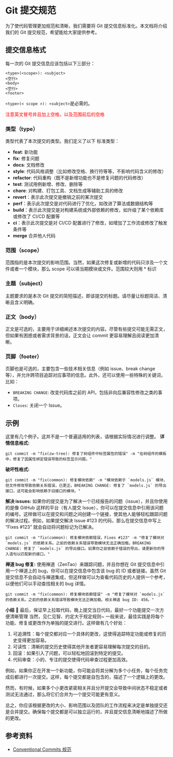 # Git 提交规范

为了使代码管理更加规范和清晰，我们需要将 Git 提交信息标准化。本文档将介绍我们的 Git 提交规范，希望能给大家提供参考。

## 提交信息格式

每一次的 Git 提交信息应该包括以下三部分：

```
<type>(<scope>): <subject>
<空行>
<body>
<空行>
<footer>
```

`<type>(< scope >): <subject>`是必需的。

<div style="color:red">注意英文冒号并且加上空格，以及范围前后的空格</div>

### 类型（type）

类型代表了本次提交的类型。我们定义了以下 标准类型：

-  **feat**: 新功能
-  **fix**: 修复问题
-  **docs**: 文档修改
-  **style**: 代码风格调整（比如修改空格、换行符等等，不影响代码含义的修改）
-  **refactor**: 代码重构（既不是新增功能也不是修复问题的代码修改）
-  **test**: 测试用例新增、修改、删除等
-  **chore**: 对构建、打包工具、文档生成等辅助工具的修改
-  **revert**：表示此次提交是撤销之前的某次提交
-  **perf**：表示此次提交是对代码进行了优化，如改进了算法或数据结构等
-  **build**：表示此次提交是对构建系统或外部依赖的修改，如升级了某个依赖库或修改了 CI/CD 配置等
-  **ci**：表示此次提交是对 CI/CD 配置进行了修改，如增加了工作流或修改了触发条件等
-  **merge** 合并他人代码

### 范围（scope）

范围指的是本次提交的影响范围。当然，如果这次修复或新增的代码只涉及一个文件或者一个模块，那么 scope 可以填当期模块或文件。范围较大则用 \* 标识

### 主题（subject）

主题要求的是本次 Git 提交的简短描述，即该提交的标题。请尽量让标题简洁、清晰且含义明确。

### 正文（body）

正文是可选的，主要用于详细阐述本次提交的内容。尽管有些提交可能无需正文，但如果有困惑或者需求背景的话，正文会让 commit 更容易理解且阅读更加清晰。

### 页脚（footer）

页脚也是可选的，主要包含一些技术相关信息（例如 issue、break change 等），并允许跨项目追踪对应事项的信息。此外，还可以使用一些特殊的关键词，比如：

-  `BREAKING CHANGE`: 改变代码库之前的 API，包括非向后兼容性修改之类的事项。
-  `Closes`: 关闭一个 Issue。

## 示例

这里有几个例子。这并不是一个普遍适用的列表，请根据实际情况进行调整。
**详情信息格式:**

```
git commit -m "fix(zw-tree): 修复了树组件中标签属性的错误" -m "在树组件的模板中，修复了因属性绑定错误导致的标签显示问题。"
```

**破坏性格式:**

```
git commit -m "fix(common): 修复模块依赖" -m "模块依赖于 `models.js` 模块，但文件修改导致依赖关系错误，已更正。BREAKING CHANGE: 修复了 `models.js` 的导出接口，这可能会影响依赖于旧接口的模块。"
```

**解决 issues:**
如果你的提交是为了解决一个已经报告的问题（issue），并且你使用的是像 GitHub 这样的平台（有人提交 Issue），你可以在提交信息中引用该问题的编号。这样做可以在提交和问题之间创建一个链接，使其他人能够轻松跟踪问题的解决过程。例如，如果提交解决 Issue #123 的代码，那么在提交信息中写上 “Fixes #123” 就会自动将问题标记为已解决。

```
git commit -m "fix(common): 修复模块依赖错误，Fixes #123" -m "修复了模块对 `models.js` 的依赖关系。之前的依赖关系错误导致模块无法正确加载。BREAKING CHANGE: 修复了 `models.js` 的导出接口。如果你之前依赖于错误的导出，请更新你的导入语句以匹配新的接口。"
```

**禅道 bug 修复:**
使用禅道（ZenTao）来跟踪问题，并且你想在 Git 提交信息中引用一个禅道上的 bug，你可以在提交信息中包含该 bug 的 ID 或者链接。虽然 Git 提交信息不会自动与禅道集成，但这样做可以为查看代码历史的人提供一个参考，以便他们可以手动查找相关的 bug 详情。

```
git commit -m "fix(common): 修复模块依赖错误" -m "修复了模块对 `models.js` 的依赖关系。之前的依赖关系错误导致模块无法正确加载。相关禅道 bug ID: 456。"
```

**小结**
🎉 最后，保证早上拉取代码，晚上提交当日代码，最好一个功能提交一次方便清晰管理
当然，见仁见智、约定大于规定规则~
一般来说，最佳实践是将每个功能、修复或更改作为单独的提交进行。这样做有几个好处：

1. 可追溯性：每个提交都对应一个具体的更改，这使得追踪特定功能或修复的历史变得更加容易。
2. 可读性：清晰的提交历史使得其他开发者更容易理解每次提交的目的。
3. 回滚：如果引入了问题，可以轻松地回滚到特定的提交。
4. 代码审查：小的、专注的提交使得代码审查过程更加高效。

例如，如果你正在开发一个新功能，你可能会将其分解为多个小任务，每个任务完成后都进行一次提交。这样，每个提交都是自包含的，描述了一个逻辑上的更改。

然而，有时候，如果多个小更改紧密相关并且分开提交会导致中间状态不稳定或者测试无法通过，那么将它们合并为一个提交可能更有意义。

总之，你应该根据更改的大小、影响范围以及团队的工作流程来决定是单独提交还是合并提交。确保每个提交都是可以独立运行的，并且提交信息清晰地描述了所做的更改。

## 参考资料

-  [Conventional Commits 规范](https://www.conventionalcommits.org/en/v1.0.0/)
